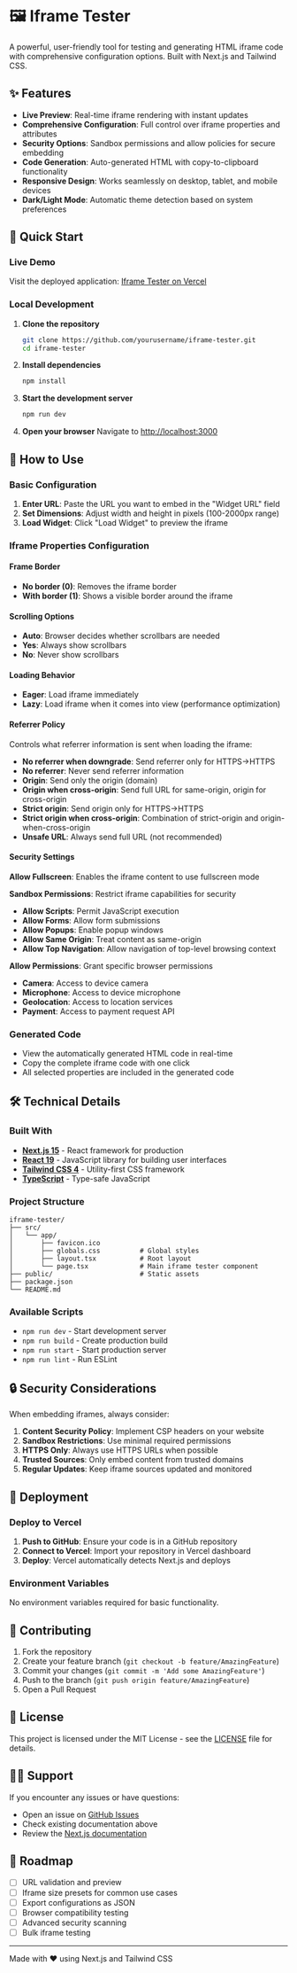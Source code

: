 # 🖼️ Iframe Tester

A powerful, user-friendly tool for testing and generating HTML iframe code with comprehensive configuration options. Built with Next.js and Tailwind CSS.

## ✨ Features

- **Live Preview**: Real-time iframe rendering with instant updates
- **Comprehensive Configuration**: Full control over iframe properties and attributes
- **Security Options**: Sandbox permissions and allow policies for secure embedding
- **Code Generation**: Auto-generated HTML with copy-to-clipboard functionality
- **Responsive Design**: Works seamlessly on desktop, tablet, and mobile devices
- **Dark/Light Mode**: Automatic theme detection based on system preferences

## 🚀 Quick Start

### Live Demo
Visit the deployed application: [Iframe Tester on Vercel](https://your-deployed-url.vercel.app)

### Local Development

1. **Clone the repository**
   ```bash
   git clone https://github.com/yourusername/iframe-tester.git
   cd iframe-tester
   ```

2. **Install dependencies**
   ```bash
   npm install
   ```

3. **Start the development server**
   ```bash
   npm run dev
   ```

4. **Open your browser**
   Navigate to [http://localhost:3000](http://localhost:3000)

## 📖 How to Use

### Basic Configuration
1. **Enter URL**: Paste the URL you want to embed in the "Widget URL" field
2. **Set Dimensions**: Adjust width and height in pixels (100-2000px range)
3. **Load Widget**: Click "Load Widget" to preview the iframe

### Iframe Properties Configuration

#### Frame Border
- **No border (0)**: Removes the iframe border
- **With border (1)**: Shows a visible border around the iframe

#### Scrolling Options
- **Auto**: Browser decides whether scrollbars are needed
- **Yes**: Always show scrollbars
- **No**: Never show scrollbars

#### Loading Behavior
- **Eager**: Load iframe immediately
- **Lazy**: Load iframe when it comes into view (performance optimization)

#### Referrer Policy
Controls what referrer information is sent when loading the iframe:
- **No referrer when downgrade**: Send referrer only for HTTPS→HTTPS
- **No referrer**: Never send referrer information
- **Origin**: Send only the origin (domain)
- **Origin when cross-origin**: Send full URL for same-origin, origin for cross-origin
- **Strict origin**: Send origin only for HTTPS→HTTPS
- **Strict origin when cross-origin**: Combination of strict-origin and origin-when-cross-origin
- **Unsafe URL**: Always send full URL (not recommended)

#### Security Settings

**Allow Fullscreen**: Enables the iframe content to use fullscreen mode

**Sandbox Permissions**: Restrict iframe capabilities for security
- **Allow Scripts**: Permit JavaScript execution
- **Allow Forms**: Allow form submissions
- **Allow Popups**: Enable popup windows
- **Allow Same Origin**: Treat content as same-origin
- **Allow Top Navigation**: Allow navigation of top-level browsing context

**Allow Permissions**: Grant specific browser permissions
- **Camera**: Access to device camera
- **Microphone**: Access to device microphone  
- **Geolocation**: Access to location services
- **Payment**: Access to payment request API

### Generated Code
- View the automatically generated HTML code in real-time
- Copy the complete iframe code with one click
- All selected properties are included in the generated code

## 🛠️ Technical Details

### Built With
- **[Next.js 15](https://nextjs.org/)** - React framework for production
- **[React 19](https://react.dev/)** - JavaScript library for building user interfaces
- **[Tailwind CSS 4](https://tailwindcss.com/)** - Utility-first CSS framework
- **[TypeScript](https://www.typescriptlang.org/)** - Type-safe JavaScript

### Project Structure
```
iframe-tester/
├── src/
│   └── app/
│       ├── favicon.ico
│       ├── globals.css          # Global styles
│       ├── layout.tsx           # Root layout
│       └── page.tsx             # Main iframe tester component
├── public/                      # Static assets
├── package.json
└── README.md
```

### Available Scripts

- `npm run dev` - Start development server
- `npm run build` - Create production build
- `npm run start` - Start production server
- `npm run lint` - Run ESLint

## 🔒 Security Considerations

When embedding iframes, always consider:

1. **Content Security Policy**: Implement CSP headers on your website
2. **Sandbox Restrictions**: Use minimal required permissions
3. **HTTPS Only**: Always use HTTPS URLs when possible
4. **Trusted Sources**: Only embed content from trusted domains
5. **Regular Updates**: Keep iframe sources updated and monitored

## 🚀 Deployment

### Deploy to Vercel

1. **Push to GitHub**: Ensure your code is in a GitHub repository
2. **Connect to Vercel**: Import your repository in Vercel dashboard
3. **Deploy**: Vercel automatically detects Next.js and deploys

### Environment Variables
No environment variables required for basic functionality.

## 🤝 Contributing

1. Fork the repository
2. Create your feature branch (`git checkout -b feature/AmazingFeature`)
3. Commit your changes (`git commit -m 'Add some AmazingFeature'`)
4. Push to the branch (`git push origin feature/AmazingFeature`)
5. Open a Pull Request

## 📝 License

This project is licensed under the MIT License - see the [LICENSE](LICENSE) file for details.

## 🙋‍♂️ Support

If you encounter any issues or have questions:
- Open an issue on [GitHub Issues](https://github.com/yourusername/iframe-tester/issues)
- Check existing documentation above
- Review the [Next.js documentation](https://nextjs.org/docs)

## 🎯 Roadmap

- [ ] URL validation and preview
- [ ] Iframe size presets for common use cases
- [ ] Export configurations as JSON
- [ ] Browser compatibility testing
- [ ] Advanced security scanning
- [ ] Bulk iframe testing

---

Made with ❤️ using Next.js and Tailwind CSS

